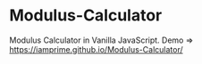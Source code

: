# Modulus-Calculator

 Modulus Calculator in Vanilla JavaScript.
 Demo => <https://iamprime.github.io/Modulus-Calculator/>
